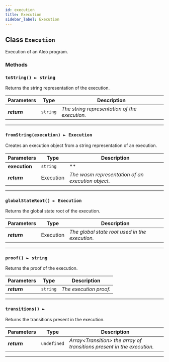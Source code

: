 ```yaml
---
id: execution
title: Execution
sidebar_label: Execution
---
```


## Class `Execution`

Execution of an Aleo program.

### Methods

### `toString() ► string`


Returns the string representation of the execution.

Parameters | Type | Description
--- | --- | ---
__*return*__ | `string` | *The string representation of the execution.*

---

### `fromString(execution) ► Execution`
 

Creates an execution object from a string representation of an execution.

Parameters | Type | Description
--- | --- | ---
__execution__ | `string` | **
__*return*__ | Execution | *The wasm representation of an execution object.*

---

### `globalStateRoot() ► Execution`


Returns the global state root of the execution.

Parameters | Type | Description
--- | --- | ---
__*return*__ | Execution | *The global state root used in the execution.*

---

### `proof() ► string`


Returns the proof of the execution.

Parameters | Type | Description
--- | --- | ---
__*return*__ | `string` | *The execution proof.*

---

### `transitions() ► `


Returns the transitions present in the execution.

Parameters | Type | Description
--- | --- | ---
__*return*__ | `undefined` | *Array&lt;Transition&gt; the array of transitions present in the execution.*

--- 